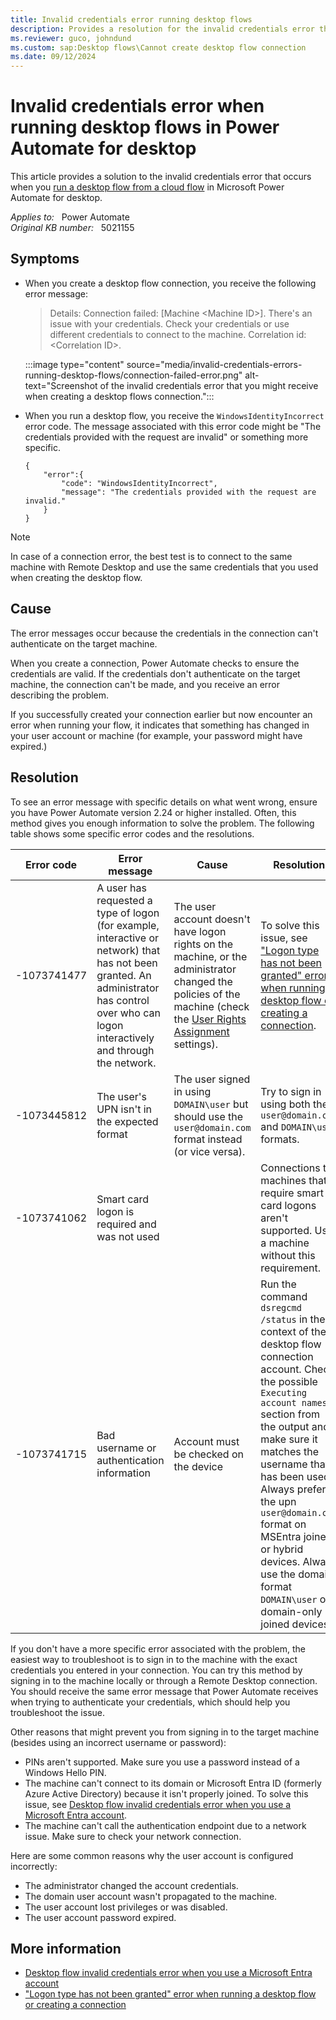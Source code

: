 ```yaml
---
title: Invalid credentials error running desktop flows
description: Provides a resolution for the invalid credentials error that might occur when you run a desktop flow in Power Automate.
ms.reviewer: guco, johndund
ms.custom: sap:Desktop flows\Cannot create desktop flow connection
ms.date: 09/12/2024
---
```

# Invalid credentials error when running desktop flows in Power Automate for desktop

This article provides a solution to the invalid credentials error that occurs when you [run a desktop flow from a cloud flow](/power-automate/desktop-flows/trigger-desktop-flows#trigger-a-desktop-flow-from-a-cloud-flow) in Microsoft Power Automate for desktop.

_Applies to:_ &nbsp; Power Automate  
_Original KB number:_ &nbsp; 5021155

## Symptoms

- When you create a desktop flow connection, you receive the following error message:

  > Details: Connection failed: [Machine \<Machine ID>]. There's an issue with your credentials. Check your credentials or use different credentials to connect to the machine. Correlation id: \<Correlation ID>.

  :::image type="content" source="media/invalid-credentials-errors-running-desktop-flows/connection-failed-error.png" alt-text="Screenshot of the invalid credentials error that you might receive when creating a desktop flows connection.":::
- When you run a desktop flow, you receive the `WindowsIdentityIncorrect` error code. The message associated with this error code might be "The credentials provided with the request are invalid" or something more specific.

  ```jsonc
  {
      "error":{
          "code": "WindowsIdentityIncorrect",
          "message": "The credentials provided with the request are invalid."
      }    
  }
  ```

> [!NOTE]
> In case of a connection error, the best test is to connect to the same machine with  Remote Desktop and use the same credentials that you used when creating the desktop flow.

## Cause

The error messages occur because the credentials in the connection can't authenticate on the target machine.

When you create a connection, Power Automate checks to ensure the credentials are valid. If the credentials don't authenticate on the target machine, the connection can't be made, and you receive an error describing the problem.

If you successfully created your connection earlier but now encounter an error when running your flow, it indicates that something has changed in your user account or machine (for example, your password might have expired.)

## Resolution

To see an error message with specific details on what went wrong, ensure you have Power Automate version 2.24 or higher installed. Often, this method gives you enough information to solve the problem. The following table shows some specific error codes and the resolutions.

|Error code|Error message|Cause|Resolution|
|---|---|---|---|
|-1073741477|A user has requested a type of logon (for example, interactive or network) that has not been granted. An administrator has control over who can logon interactively and through the network.|The user account doesn't have logon rights on the machine, or the administrator changed the policies of the machine (check the [User Rights Assignment](/previous-versions/windows/it-pro/windows-10/security/threat-protection/security-policy-settings/user-rights-assignment) settings).|To solve this issue, see ["Logon type has not been granted" error when running a desktop flow or creating a connection](logon-type-has-not-been-granted.md).|
|-1073445812|The user's UPN isn't in the expected format|The user signed in using `DOMAIN\user` but should use the `user@domain.com` format instead (or vice versa).|Try to sign in using both the `user@domain.com` and `DOMAIN\user` formats.|
|-1073741062|Smart card logon is required and was not used| |Connections to machines that require smart card logons aren't supported. Use a machine without this requirement.|
|-1073741715|Bad username or authentication information| Account must be checked on the device|Run the command `dsregcmd /status` in the context of the desktop flow connection account. Check the possible `Executing account names` section from the output and make sure it matches the username that has been used. Always prefer the upn  `user@domain.com` format on MSEntra joined or hybrid devices. Always use the domain format `DOMAIN\user` on domain-only joined devices|

If you don't have a more specific error associated with the problem, the easiest way to troubleshoot is to sign in to the machine with the exact credentials you entered in your connection. You can try this method by signing in to the machine locally or through a Remote Desktop connection. You should receive the same error message that Power Automate receives when trying to authenticate your credentials, which should help you troubleshoot the issue.

Other reasons that might prevent you from signing in to the target machine (besides using an incorrect username or password):

- PINs aren't supported. Make sure you use a password instead of a Windows Hello PIN.
- The machine can't connect to its domain or Microsoft Entra ID (formerly Azure Active Directory) because it isn't properly joined. To solve this issue, see [Desktop flow invalid credentials error when you use a Microsoft Entra account](~/power-platform/power-automate/authentication-or-sign-in/troubleshoot-ui-flow-invalid-credentials-error-using-aad-account.md).
- The machine can't call the authentication endpoint due to a network issue. Make sure to check your network connection.

Here are some common reasons why the user account is configured incorrectly:

- The administrator changed the account credentials.
- The domain user account wasn't propagated to the machine.
- The user account lost privileges or was disabled.
- The user account password expired.

## More information

- [Desktop flow invalid credentials error when you use a Microsoft Entra account](troubleshoot-ui-flow-invalid-credentials-error-using-aad-account.md)
- ["Logon type has not been granted" error when running a desktop flow or creating a connection](logon-type-has-not-been-granted.md)
